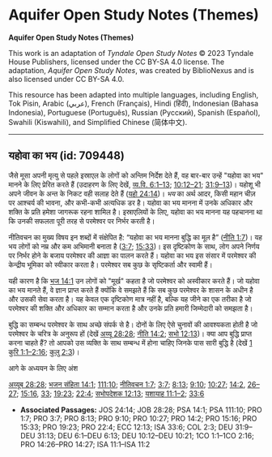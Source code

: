 # Aquifer Open Study Notes (Themes)

**Aquifer Open Study Notes (Themes)**

This work is an adaptation of *Tyndale Open Study Notes* © 2023 Tyndale House Publishers, licensed under the CC BY\-SA 4\.0 license. The adaptation, *Aquifer Open Study Notes*, was created by BiblioNexus and is also licensed under CC BY\-SA 4\.0\.

This resource has been adapted into multiple languages, including English, Tok Pisin, Arabic (عربي), French (Français), Hindi (हिंदी), Indonesian (Bahasa Indonesia), Portuguese (Português), Russian (Русский), Spanish (Español), Swahili (Kiswahili), and Simplified Chinese (简体中文).



--------------------------------

## यहोवा का भय (id: 709448)

जैसे मूसा अपनी मृत्यु से पहले इस्राएल के लोगों को अन्तिम निर्देश देते हैं, वह बार\-बार उन्हें "यहोवा का भय" मानने के लिए प्रेरित करते हैं (उदाहरण के लिए देखें, [व्य.वि. 6:1–13](https://ref.ly/Deut6:1-Deut6:13); [10:12–21](https://ref.ly/Deut10:12-Deut10:21); [31:9–13](https://ref.ly/Deut31:9-Deut31:13))। यहोशू भी अपने जीवन के अन्त के निकट वही सलाह देते हैं ([यहो 24:14](https://ref.ly/Josh24:14))। *भय* का अर्थ आदर, किसी महान चीज़ पर आश्चर्य की भावना, और कभी\-कभी अत्यधिक डर है। यहोवा का भय मानना में उनके अधिकार और शक्ति के प्रति हमेशा जागरूक रहना शामिल है। इस्राएलियों के लिए, यहोवा का भय मानना यह पहचानना था कि उनकी सफलता पूरी तरह से परमेश्वर पर निर्भर करती है।

नीतिवचन का मुख्य विषय इन शब्दों में संक्षेपित है: “यहोवा का भय मानना बुद्धि का मूल है” ([नीति 1:7](https://ref.ly/Prov1:7))। यह भय लोगों को नम्र और कम अभिमानी बनाता है ([3:7](https://ref.ly/Prov3:7); [15:33](https://ref.ly/Prov15:33))। इस दृष्टिकोण के साथ, लोग अपने निर्णय पर निर्भर होने के बजाय परमेश्वर की आज्ञा का पालन करते हैं। यहोवा का भय इस संसार में परमेश्वर की केन्द्रीय भूमिका को स्वीकार करता है। परमेश्वर सब कुछ के सृष्टिकर्ता और स्वामी हैं।

यही कारण है कि [भज 14:1](https://ref.ly/Ps14:1) उन लोगों को "मूर्ख" कहता है जो परमेश्वर को अस्वीकार करते हैं। जो यहोवा का भय मानते हैं, वे ज्ञान प्राप्त करते हैं क्योंकि वे समझते हैं कि सब कुछ परमेश्वर के शासन के अधीन है और उसकी सेवा करता है। यह केवल एक दृष्टिकोण मात्र नहीं है, बल्कि यह जीने का एक तरीका है जो परमेश्वर की शक्ति और अधिकार का सम्मान करता है और उनके प्रति हमारी जिम्मेदारी को समझता है।

बुद्धि का सम्बन्ध परमेश्वर के साथ अच्छे संपर्क से है। दोनों के लिए ऐसे चुनावों की आवश्यकता होती है जो परमेश्वर के चरित्र के अनुरूप हों (देखें [अय्यू 28:28](https://ref.ly/Job28:28); [नीति 14:2](https://ref.ly/Prov14:2); [सभो 12:13](https://ref.ly/Eccl12:13))। क्या आप बुद्धि प्राप्त करना चाहते हैं? तो आपको उस व्यक्ति के साथ सम्बन्ध में होना चाहिए जिनके पास सारी बुद्धि है (देखें [1 कुरि 1:1–2:16](https://ref.ly/1Cor1:1-1Cor2:16); [कुलु 2:3](https://ref.ly/Col2:3))।

आगे के अध्ययन के लिए अंश

[अय्यूब 28:28](https://ref.ly/Job28:28); [भजन संहिता 14:1](https://ref.ly/Ps14:1); [111:10](https://ref.ly/Ps111:10); [नीतिवचन 1:7](https://ref.ly/Prov1:7); [3:7](https://ref.ly/Prov3:7); [8:13](https://ref.ly/Prov8:13); [9:10](https://ref.ly/Prov9:10); [10:27](https://ref.ly/Prov10:27); [14:2](https://ref.ly/Prov14:2), [26–27](https://ref.ly/Prov14:26-Prov14:27); [15:16](https://ref.ly/Prov15:16), [33](https://ref.ly/Prov15:33); [19:23](https://ref.ly/Prov19:23); [22:4](https://ref.ly/Prov22:4); [सभोपदेशक 12:13](https://ref.ly/Eccl12:13); [यशायाह 11:1–2](https://ref.ly/Isa11:1-Isa11:2); [33:6](https://ref.ly/Isa33:6)

* **Associated Passages:** JOS 24:14; JOB 28:28; PSA 14:1; PSA 111:10; PRO 1:7; PRO 3:7; PRO 8:13; PRO 9:10; PRO 10:27; PRO 14:2; PRO 15:16; PRO 15:33; PRO 19:23; PRO 22:4; ECC 12:13; ISA 33:6; COL 2:3; DEU 31:9–DEU 31:13; DEU 6:1–DEU 6:13; DEU 10:12–DEU 10:21; 1CO 1:1–1CO 2:16; PRO 14:26–PRO 14:27; ISA 11:1–ISA 11:2

